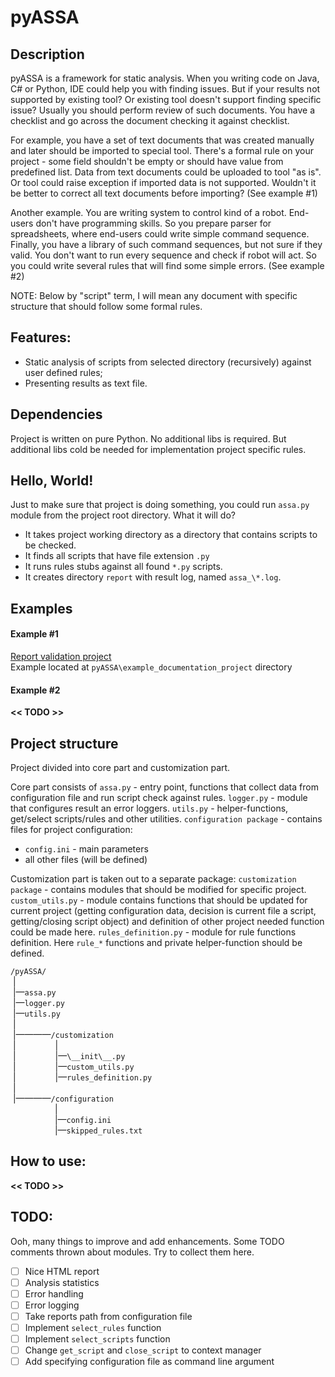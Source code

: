 # pyASSA

## Description
pyASSA is a framework for static analysis.
When you writing code on Java, C# or Python, IDE could help you with finding issues.
But if your results not supported by existing tool?
Or existing tool doesn't support finding specific issue?
Usually you should perform review of such documents.
You have a checklist and go across the document checking it against checklist.

For example, you have a set of text documents that was created manually and later should be imported to special tool.
There's a formal rule on your project - some field shouldn't be empty or should have value from predefined list.
Data from text documents could be uploaded to tool "as is".
Or tool could raise exception if imported data is not supported.
Wouldn't it be better to correct all text documents before importing?
(See example #1)

Another example.
You are writing system to control kind of a robot.
End-users don't have programming skills.
So you prepare parser for spreadsheets, where end-users could write simple command sequence.
Finally, you have a library of such command sequences, but not sure if they valid.
You don't want to run every sequence and check if robot will act.
So you could write several rules that will find some simple errors.
(See example #2)

NOTE: Below by "script" term, I will mean any document with specific structure that should follow some formal rules.


## Features:
- Static analysis of scripts from selected directory (recursively) against user defined rules;
- Presenting results as text file.


## Dependencies
Project is written on pure Python. No additional libs is required.
But additional libs cold be needed for implementation project specific rules.


## Hello, World!
Just to make sure that project is doing something, you could run `assa.py` module from the project root directory.
What it will do?
- It takes project working directory as a directory that contains scripts to be checked.
- It finds all scripts that have file extension `.py`
- It runs rules stubs against all found `*.py` scripts.
- It creates directory `report` with result log, named `assa_\*.log`.
 
 
## Examples

#### Example #1
[Report validation project](example_documentation_project/Project%20description.md)  
Example located at `pyASSA\example_documentation_project` directory

#### Example #2
**<< TODO >>**


## Project structure
Project divided into core part and customization part.

Core part consists of
`assa.py` - entry point, functions that collect data from configuration file and run script check against rules.
`logger.py` - module that configures result an error loggers.
`utils.py` - helper-functions, get/select scripts/rules and other utilities.
`configuration package` - contains files for project configuration:
 - `config.ini` - main parameters
 - all other files (will be defined)
 
 Customization part is taken out to a separate package:
`customization package` - contains modules that should be modified for specific project.
`custom_utils.py` - module contains functions that should be updated for current project (getting configuration data, decision is current file a script, getting/closing script object) and definition of other project needed function could be made here.
`rules_definition.py` - module for rule functions definition. Here `rule_*` functions and private helper-function should be defined.

`/pyASSA/`  
&nbsp;|  
&nbsp;|&mdash;`assa.py`  
&nbsp;|&mdash;`logger.py`  
&nbsp;|&mdash;`utils.py`  
&nbsp;|  
&nbsp;|&mdash;&mdash;&mdash;&mdash;`/customization`  
&nbsp;|&nbsp;&nbsp;&nbsp;&nbsp;&nbsp;&nbsp;&nbsp;&nbsp;&nbsp;&nbsp;&nbsp;&nbsp;&nbsp;&nbsp;&nbsp;&nbsp;|  
&nbsp;|&nbsp;&nbsp;&nbsp;&nbsp;&nbsp;&nbsp;&nbsp;&nbsp;&nbsp;&nbsp;&nbsp;&nbsp;&nbsp;&nbsp;&nbsp;&nbsp;|&mdash;`\__init\__.py`  
&nbsp;|&nbsp;&nbsp;&nbsp;&nbsp;&nbsp;&nbsp;&nbsp;&nbsp;&nbsp;&nbsp;&nbsp;&nbsp;&nbsp;&nbsp;&nbsp;&nbsp;|&mdash;`custom_utils.py`  
&nbsp;|&nbsp;&nbsp;&nbsp;&nbsp;&nbsp;&nbsp;&nbsp;&nbsp;&nbsp;&nbsp;&nbsp;&nbsp;&nbsp;&nbsp;&nbsp;&nbsp;|&mdash;`rules_definition.py`  
&nbsp;|  
&nbsp;|&mdash;&mdash;&mdash;&mdash;`/configuration`  
&nbsp;&nbsp;&nbsp;&nbsp;&nbsp;&nbsp;&nbsp;&nbsp;&nbsp;&nbsp;&nbsp;&nbsp;&nbsp;&nbsp;&nbsp;&nbsp;&nbsp;&nbsp;|  
&nbsp;&nbsp;&nbsp;&nbsp;&nbsp;&nbsp;&nbsp;&nbsp;&nbsp;&nbsp;&nbsp;&nbsp;&nbsp;&nbsp;&nbsp;&nbsp;&nbsp;&nbsp;|&mdash;`config.ini`  
&nbsp;&nbsp;&nbsp;&nbsp;&nbsp;&nbsp;&nbsp;&nbsp;&nbsp;&nbsp;&nbsp;&nbsp;&nbsp;&nbsp;&nbsp;&nbsp;&nbsp;&nbsp;|&mdash;`skipped_rules.txt`  


## How to use:
**<< TODO >>**


## TODO:
Ooh, many things to improve and add enhancements.
Some TODO comments thrown about modules.
Try to collect them here.
- [ ] Nice HTML report
- [ ] Analysis statistics
- [ ] Error handling
- [ ] Error logging
- [ ] Take reports path from configuration file
- [ ] Implement `select_rules` function
- [ ] Implement `select_scripts` function 
- [ ] Change `get_script` and `close_script` to context manager
- [ ] Add specifying configuration file as command line argument
